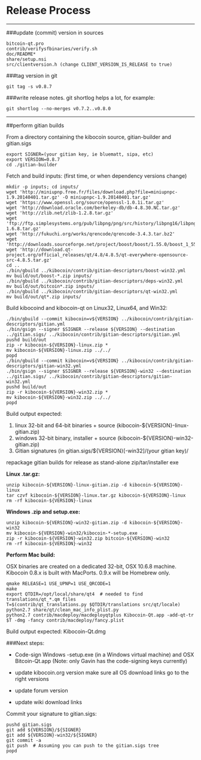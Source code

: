 Release Process
====================

* * *

###update (commit) version in sources


	bitcoin-qt.pro
	contrib/verifysfbinaries/verify.sh
	doc/README*
	share/setup.nsi
	src/clientversion.h (change CLIENT_VERSION_IS_RELEASE to true)

###tag version in git

	git tag -s v0.8.7

###write release notes. git shortlog helps a lot, for example:

	git shortlog --no-merges v0.7.2..v0.8.0

* * *

##perform gitian builds

 From a directory containing the kibocoin source, gitian-builder and gitian.sigs
  
	export SIGNER=(your gitian key, ie bluematt, sipa, etc)
	export VERSION=0.8.7
	cd ./gitian-builder

 Fetch and build inputs: (first time, or when dependency versions change)

	mkdir -p inputs; cd inputs/
	wget 'http://miniupnp.free.fr/files/download.php?file=miniupnpc-1.9.20140401.tar.gz' -O miniupnpc-1.9.20140401.tar.gz'
	wget 'https://www.openssl.org/source/openssl-1.0.1i.tar.gz'
	wget 'http://download.oracle.com/berkeley-db/db-4.8.30.NC.tar.gz'
	wget 'http://zlib.net/zlib-1.2.8.tar.gz'
	wget 'ftp://ftp.simplesystems.org/pub/libpng/png/src/history/libpng16/libpng-1.6.8.tar.gz'
	wget 'http://fukuchi.org/works/qrencode/qrencode-3.4.3.tar.bz2'
	wget 'http://downloads.sourceforge.net/project/boost/boost/1.55.0/boost_1_55_0.tar.bz2'
	wget 'http://download.qt-project.org/official_releases/qt/4.8/4.8.5/qt-everywhere-opensource-src-4.8.5.tar.gz'
	cd ..
	./bin/gbuild ../kibocoin/contrib/gitian-descriptors/boost-win32.yml
	mv build/out/boost-*.zip inputs/
	./bin/gbuild ../kibocoin/contrib/gitian-descriptors/deps-win32.yml
	mv build/out/bitcoin*.zip inputs/
	./bin/gbuild ../kibocoin/contrib/gitian-descriptors/qt-win32.yml
	mv build/out/qt*.zip inputs/

 Build kibocoind and kibocoin-qt on Linux32, Linux64, and Win32:
  
	./bin/gbuild --commit kibocoin=v${VERSION} ../kibocoin/contrib/gitian-descriptors/gitian.yml
	./bin/gsign --signer $SIGNER --release ${VERSION} --destination ../gitian.sigs/ ../kibocoin/contrib/gitian-descriptors/gitian.yml
	pushd build/out
	zip -r kibocoin-${VERSION}-linux.zip *
	mv kibocoin-${VERSION}-linux.zip ../../
	popd
	./bin/gbuild --commit kibocoin=v${VERSION} ../kibocoin/contrib/gitian-descriptors/gitian-win32.yml
	./bin/gsign --signer $SIGNER --release ${VERSION}-win32 --destination ../gitian.sigs/ ../kibocoin/contrib/gitian-descriptors/gitian-win32.yml
	pushd build/out
	zip -r kibocoin-${VERSION}-win32.zip *
	mv kibocoin-${VERSION}-win32.zip ../../
	popd

  Build output expected:

  1. linux 32-bit and 64-bit binaries + source (kibocoin-${VERSION}-linux-gitian.zip)
  2. windows 32-bit binary, installer + source (kibocoin-${VERSION}-win32-gitian.zip)
  3. Gitian signatures (in gitian.sigs/${VERSION}[-win32]/(your gitian key)/

repackage gitian builds for release as stand-alone zip/tar/installer exe

**Linux .tar.gz:**

	unzip kibocoin-${VERSION}-linux-gitian.zip -d kibocoin-${VERSION}-linux
	tar czvf kibocoin-${VERSION}-linux.tar.gz kibocoin-${VERSION}-linux
	rm -rf kibocoin-${VERSION}-linux

**Windows .zip and setup.exe:**

	unzip kibocoin-${VERSION}-win32-gitian.zip -d kibocoin-${VERSION}-win32
	mv kibocoin-${VERSION}-win32/kibocoin-*-setup.exe .
	zip -r kibocoin-${VERSION}-win32.zip bitcoin-${VERSION}-win32
	rm -rf kibocoin-${VERSION}-win32

**Perform Mac build:**

  OSX binaries are created on a dedicated 32-bit, OSX 10.6.8 machine.
  Kibocoin 0.8.x is built with MacPorts.  0.9.x will be Homebrew only.

	qmake RELEASE=1 USE_UPNP=1 USE_QRCODE=1
	make
	export QTDIR=/opt/local/share/qt4  # needed to find translations/qt_*.qm files
	T=$(contrib/qt_translations.py $QTDIR/translations src/qt/locale)
	python2.7 share/qt/clean_mac_info_plist.py
	python2.7 contrib/macdeploy/macdeployqtplus Kibocoin-Qt.app -add-qt-tr $T -dmg -fancy contrib/macdeploy/fancy.plist

 Build output expected: Kibocoin-Qt.dmg

###Next steps:

* Code-sign Windows -setup.exe (in a Windows virtual machine) and
  OSX Bitcoin-Qt.app (Note: only Gavin has the code-signing keys currently)

* update kibocoin.org version
  make sure all OS download links go to the right versions

* update forum version

* update wiki download links

Commit your signature to gitian.sigs:

	pushd gitian.sigs
	git add ${VERSION}/${SIGNER}
	git add ${VERSION}-win32/${SIGNER}
	git commit -a
	git push  # Assuming you can push to the gitian.sigs tree
	popd

